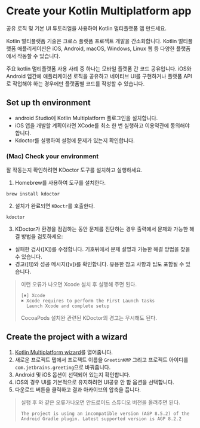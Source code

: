 # Create your Kotlin Multiplatform app

공유 로직 및 기본 UI 튜토리얼을 사용하여 Kotlin 멀티플랫폼 앱 만드세요.

Kotlin 멀티플랫폼 기술은 크로스 플랫폼 프로젝트 개발을 간소화합니다. Kotlin 멀티플랫폼 애플리케이션은 iOS, Android, macOS, Windows, Linux 웹 등 다양한 플랫폼에서 작동할 수 있습니다.

주요 kotlin 멀티플랫폼 사용 사례 중 하나는 모바일 플랫폼 간 코드 공유입니다. iOS와 Android 앱간에 애플리케이션 로직을 공유하고 네이티브 UI를 구현하거나 플랫폼 API로 작업해야 하는 경우에만 플랫폼별 코드를 작성할 수 있습니다.


## Set up th environment

- android Studio에 Kotlin Multiplatform 플로그인을 설치합니다.
- iOS 앱을 개발할 계획이라면 XCode를 최소 한 번 실행하고 이용약관에 동의해야 합니다.
- Kdoctor를 실행하여 설정에 문제가 있는지 확인합니다.

### (Mac) Check your environment

잘 작동는지 확인하려면 KDoctor 도구를 설치하고 실행하세요.

1. Homebrew를 사용하여 도구를 설치한다.
```terminal
brew install kdoctor
```
2. 설치가 완료되면 `KDoctr`를 호출한다.
```terminal
kdoctor
```
3. KDoctor가 환경을 점검하는 동안 문제를 진단하는 경우 출력에서 문제와 가능한 해결 방법을 검토하세요:
- 실패한 검사([X])를 수정합니다. 기호뒤에서 문제 설명과 가능한 해결 방법을 찾을 수 있습니다.
- 경고([!])와 성공 메시지([v])를 확인합니다. 유용한 참고 사항과 팁도 포함될 수 있습니다.


> 이런 오류가 나오면 Xcode 설치 후 실행해 주면 된다.
>``` 
>[✖] Xcode
> ✖ Xcode requires to perform the First Launch tasks
>   Launch Xcode and complete setup
>```
> CocoaPods 설치완 관련된 KDoctor의 경고는 무시해도 된다. 

## Create the project with a wizard

1. [Kotlin Multiplatform wizard](https://kmp.jetbrains.com/)를 열어줍니다.
2. 새로운 프로젝트 탭에서 프로젝트 이름을 `GreetinKMP` 그리고 프로젝트 아이디를 `com.jetbrains.greeting`으로 바꿔줍니다.
3. Android 및 iOS 옵션이 선택되어 있는지 확인합니다.
4. iOS의 경우 UI를 기본적으로 유지하려면 UI공유 안 함 옵션을 선택합니다.
4. 다운로드 버튼을 클릭하고 결과 아카이브의 압축을 풉니다.

> 실행 후 와 같은 오류가나오면 안드로이드 스튜디오 버전을 올려주면 된다.
> ```
> The project is using an incompatible version (AGP 8.5.2) of the Android Gradle plugin. Latest supported version is AGP 8.2.2
> ```